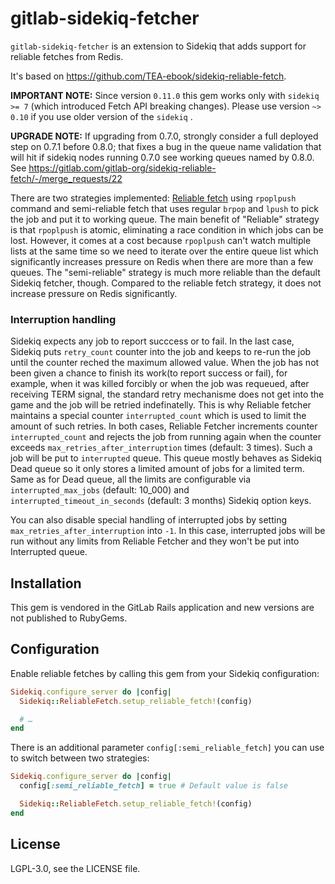 gitlab-sidekiq-fetcher
======================

`gitlab-sidekiq-fetcher` is an extension to Sidekiq that adds support for reliable
fetches from Redis.

It's based on https://github.com/TEA-ebook/sidekiq-reliable-fetch.

**IMPORTANT NOTE:** Since version `0.11.0` this gem works only with `sidekiq >= 7` (which introduced Fetch API breaking changes). Please use version `~> 0.10` if you use older version of the `sidekiq` .

**UPGRADE NOTE:** If upgrading from 0.7.0, strongly consider a full deployed step on 0.7.1 before 0.8.0; that fixes a bug in the queue name validation that will hit if sidekiq nodes running 0.7.0 see working queues named by 0.8.0.  See https://gitlab.com/gitlab-org/sidekiq-reliable-fetch/-/merge_requests/22

There are two strategies implemented: [Reliable fetch](http://redis.io/commands/rpoplpush#pattern-reliable-queue) using `rpoplpush` command and
semi-reliable fetch that uses regular `brpop` and `lpush` to pick the job and put it to working queue. The main benefit of "Reliable" strategy is that `rpoplpush` is atomic, eliminating a race condition in which jobs can be lost.
However, it comes at a cost because `rpoplpush` can't watch multiple lists at the same time so we need to iterate over the entire queue list which significantly increases pressure on Redis when there are more than a few queues. The "semi-reliable" strategy is much more reliable than the default Sidekiq fetcher, though. Compared to the reliable fetch strategy, it does not increase pressure on Redis significantly.

### Interruption handling

Sidekiq expects any job to report succcess or to fail. In the last case, Sidekiq puts `retry_count` counter
into the job and keeps to re-run the job until the counter reched the maximum allowed value. When the job has
not been given a chance to finish its work(to report success or fail), for example, when it was killed forcibly or when the job was requeued, after receiving TERM signal, the standard retry mechanisme does not get into the game and the job will be retried indefinatelly. This is why Reliable fetcher maintains a special counter `interrupted_count`
which is used to limit the amount of such retries. In both cases, Reliable Fetcher increments counter `interrupted_count` and rejects the job from running again when the counter exceeds `max_retries_after_interruption` times (default: 3 times).
Such a job will be put to `interrupted` queue. This queue mostly behaves as Sidekiq Dead queue so it only stores a limited amount of jobs for a limited term. Same as for Dead queue, all the limits are configurable via `interrupted_max_jobs` (default: 10_000) and `interrupted_timeout_in_seconds` (default: 3 months) Sidekiq option keys.

You can also disable special handling of interrupted jobs by setting `max_retries_after_interruption` into `-1`.
In this case, interrupted jobs will be run without any limits from Reliable Fetcher and they won't be put into Interrupted queue.


## Installation

This gem is vendored in the GitLab Rails application and new versions are not published to RubyGems.

## Configuration

Enable reliable fetches by calling this gem from your Sidekiq configuration:

```ruby
Sidekiq.configure_server do |config|
  Sidekiq::ReliableFetch.setup_reliable_fetch!(config)

  # …
end
```

There is an additional parameter `config[:semi_reliable_fetch]` you can use to switch between two strategies:

```ruby
Sidekiq.configure_server do |config|
  config[:semi_reliable_fetch] = true # Default value is false

  Sidekiq::ReliableFetch.setup_reliable_fetch!(config)
end
```

## License

LGPL-3.0, see the LICENSE file.
